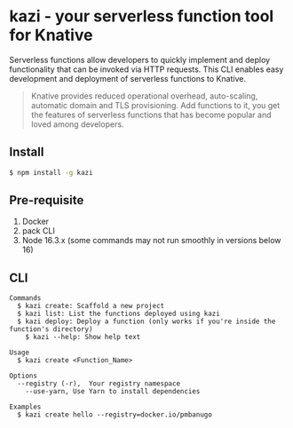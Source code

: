 # kazi - your serverless function tool for Knative

Serverless functions allow developers to quickly implement and deploy functionality that can be invoked via HTTP requests. This CLI enables easy development and deployment of serverless functions to Knative.

> Knative provides reduced operational overhead, auto-scaling, automatic domain and TLS provisioning. Add functions to it, you get the features of serverless functions that has become popular and loved among developers.

## Install

```bash
$ npm install -g kazi
```

## Pre-requisite

1. Docker
2. pack CLI
3. Node 16.3.x (some commands may not run smoothly in versions below 16)

## CLI

```
Commands
  $ kazi create: Scaffold a new project
  $ kazi list: List the functions deployed using kazi
  $ kazi deploy: Deploy a function (only works if you're inside the function's directory)
	$ kazi --help: Show help text

Usage
  $ kazi create <Function_Name>

Options
  --registry (-r),  Your registry namespace
	--use-yarn, Use Yarn to install dependencies

Examples
  $ kazi create hello --registry=docker.io/pmbanugo
```
